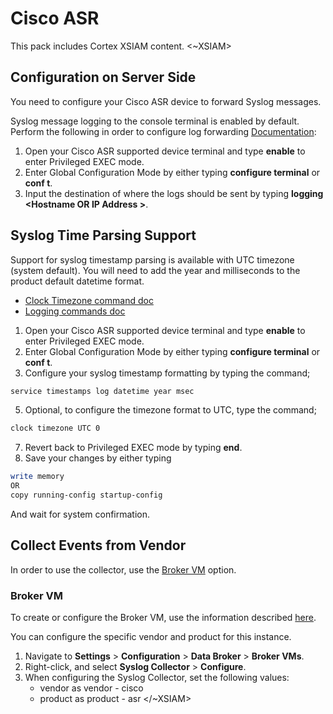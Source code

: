 # Cisco ASR

This pack includes Cortex XSIAM content. 
<~XSIAM>

## Configuration on Server Side

You need to configure your Cisco ASR device to forward Syslog messages.

Syslog message logging to the console terminal is enabled by default.
Perform the following in order to configure log forwarding [Documentation](https://www.cisco.com/c/en/us/td/docs/routers/asr9000/software/asr9k-r6-5/system-monitoring/configuration/guide/b-system-monitoring-cg-asr9000-65x/b-system-monitoring-cg-asr9000-65x_chapter_0101.html#con_1092736):

1. Open your Cisco ASR supported device terminal and type **enable** to enter Privileged EXEC mode.
2. Enter Global Configuration Mode by either typing **configure terminal** or **conf t**.
3. Input the destination of where the logs should be sent by typing **logging \<Hostname OR IP Address \>**.

## Syslog Time Parsing Support

Support for syslog timestamp parsing is available with UTC timezone (system default). You will need to add the year and milliseconds to the product default datetime format.

* [Clock Timezone command doc](https://www.cisco.com/c/en/us/td/docs/routers/xr12000/software/xr12k_r3-9/system_management/command/reference/yr39xr12k_chapter4.html#wp748744425)
* [Logging commands doc](https://www.cisco.com/c/en/us/td/docs/routers/asr9000/software/system_monitoring/command/reference/b-sysmon-cr-asr9k/b-sysmon-cr-asr9k_chapter_0100.html#wp1414739610)

1. Open your Cisco ASR supported device terminal and type **enable** to enter Privileged EXEC mode.
2. Enter Global Configuration Mode by either typing **configure terminal** or **conf t**.
3. Configure your syslog timestamp formatting by typing the command;

```bash
service timestamps log datetime year msec
```

5. Optional, to configure the timezone format to UTC, type the command;

```bash
clock timezone UTC 0
```

7. Revert back to Privileged EXEC mode by typing **end**. 
8. Save your changes by either typing 

```bash
write memory
OR
copy running-config startup-config 
```

And wait for system confirmation.

## Collect Events from Vendor

In order to use the collector, use the [Broker VM](#broker-vm) option.

### Broker VM

To create or configure the Broker VM, use the information described [here](https://docs-cortex.paloaltonetworks.com/r/Cortex-XDR/Cortex-XDR-Pro-Administrator-Guide/Configure-the-Broker-VM).

You can configure the specific vendor and product for this instance.

1. Navigate to **Settings** > **Configuration** > **Data Broker** > **Broker VMs**. 
2. Right-click, and select **Syslog Collector** > **Configure**.
3. When configuring the Syslog Collector, set the following values:
   * vendor as vendor - cisco
   * product as product - asr
</~XSIAM>
